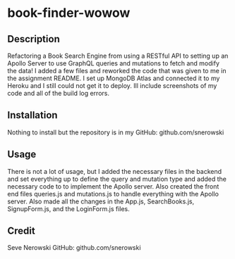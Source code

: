 # book-finder-wowow

## Description 

Refactoring a Book Search Engine from using a RESTful API to setting up an Apollo Server to use GraphQL queries and mutations to fetch and modify the data! I added a few files and reworked the code that was given to me in the assignment README. I set up MongoDB Atlas and connected it to my Heroku and I still could not get it to deploy. Ill include screenshots of my code and all of the build log errors. 

## Installation 

Nothing to install but the repository is in my GitHub: github.com/snerowski 

## Usage 
There is not a lot of usage, but I added the necessary files in the backend and set everything up to define the query and mutation type and added the necessary code to to implement the Apollo server. Also created the front end files queries.js and mutations.js to handle everything with the Apollo server. Also made all the changes in the App.js, SearchBooks.js, SignupForm.js, and the LoginForm.js files.

## Credit
Seve Nerowski 
GitHub: github.com/snerowski